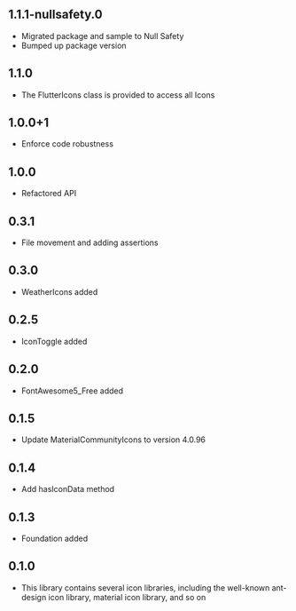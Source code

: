 ## 1.1.1-nullsafety.0

- Migrated package and sample to Null Safety
- Bumped up package version

## 1.1.0

- The FlutterIcons class is provided to access all Icons

## 1.0.0+1

- Enforce code robustness

## 1.0.0

- Refactored API

## 0.3.1

- File movement and adding assertions

## 0.3.0

- WeatherIcons added

## 0.2.5

- IconToggle added

## 0.2.0

- FontAwesome5_Free added

## 0.1.5

- Update MaterialCommunityIcons to version 4.0.96

## 0.1.4

- Add hasIconData method

## 0.1.3

- Foundation added

## 0.1.0

- This library contains several icon libraries, including the well-known ant-design icon library, material icon library, and so on
